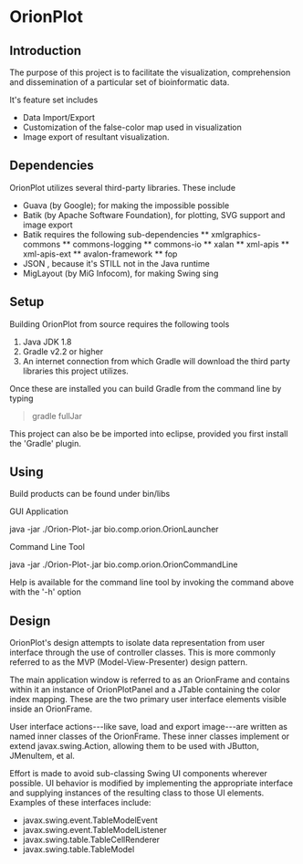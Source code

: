 OrionPlot
=========

Introduction
------------

The purpose of this project is to facilitate the visualization, comprehension and dissemination of a particular set of bioinformatic data.

It's feature set includes

* Data Import/Export
* Customization of the false-color map used in visualization
* Image export of resultant visualization.

Dependencies
------------
OrionPlot utilizes several third-party libraries.  These include
* Guava (by Google); for making the impossible possible
* Batik (by Apache Software Foundation), for plotting, SVG support and image export
* Batik requires the following sub-dependencies
** xmlgraphics-commons
** commons-logging
** commons-io
** xalan
** xml-apis
** xml-apis-ext
** avalon-framework
** fop
* JSON  , because it's STILL not in the Java runtime
* MigLayout (by MiG Infocom), for making Swing sing


Setup
-----

Building OrionPlot from source requires the following tools

1. Java JDK 1.8
2. Gradle v2.2 or higher
3. An internet connection from which Gradle will download the third party libraries this project utilizes.

Once these are installed you can build Gradle from the command line by typing

> gradle fullJar

This project can also be be imported into eclipse, provided you first install the 'Gradle' plugin.



Using
-----

Build products can be found under bin/libs

GUI Application

java -jar ./Orion-Plot-<version>.jar bio.comp.orion.OrionLauncher

Command Line Tool

java -jar ./Orion-Plot-<version>.jar bio.comp.orion.OrionCommandLine <arguments>

Help is available for the command line tool by invoking the command above with the '-h' option

Design
------------

OrionPlot's design attempts to isolate data representation from user interface through the use of controller classes.  This is more commonly referred to as the MVP (Model-View-Presenter) design pattern.  

The main application window is referred to as an OrionFrame and contains within it an instance of OrionPlotPanel and a JTable containing the color index mapping.  These are the two primary user interface elements visible inside an OrionFrame.

User interface actions---like save, load and export image---are written as named inner classes of the OrionFrame.  These inner classes implement or extend javax.swing.Action, allowing them to be used with JButton, JMenuItem, et al.

Effort is made to avoid sub-classing Swing UI components wherever possible.  UI behavior is modified by implementing the appropriate interface and supplying instances of the resulting class to those UI elements.  Examples of these interfaces include:

* javax.swing.event.TableModelEvent
* javax.swing.event.TableModelListener
* javax.swing.table.TableCellRenderer
* javax.swing.table.TableModel


